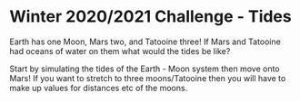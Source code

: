 # Winter 2020/2021 Challenge - Tides

Earth has one Moon, Mars two, and Tatooine three! If Mars and Tatooine had oceans of water on them what would the tides be like?

Start by simulating the tides of the Earth - Moon system then move onto Mars!
If you want to stretch to three moons/Tatooine then you will have to make up values for distances etc of the moons.